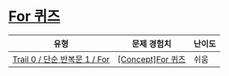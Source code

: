 # [For 퀴즈](https://www.codetree.ai/trails/complete/curated-cards/nl-pre-for)

|유형|문제 경험치|난이도|
|---|---|---|
|[Trail 0 / 단순 반복문 1 / For](https://www.codetree.ai/trail-info/codetree-101/)|[[Concept]For 퀴즈](https://www.codetree.ai/trails/complete/curated-cards/nl-pre-for/)|쉬움|

